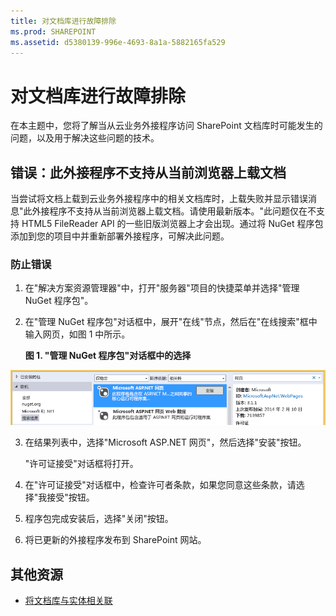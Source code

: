 ```yaml
---
title: 对文档库进行故障排除
ms.prod: SHAREPOINT
ms.assetid: d5380139-996e-4693-8a1a-5882165fa529
---
```



# 对文档库进行故障排除
在本主题中，您将了解当从云业务外接程序访问 SharePoint 文档库时可能发生的问题，以及用于解决这些问题的技术。






## 错误：此外接程序不支持从当前浏览器上载文档

当尝试将文档上载到云业务外接程序中的相关文档库时，上载失败并显示错误消息"此外接程序不支持从当前浏览器上载文档。请使用最新版本。"此问题仅在不支持 HTML5 FileReader API 的一些旧版浏览器上才会出现。通过将 NuGet 程序包添加到您的项目中并重新部署外接程序，可解决此问题。




### 防止错误


1. 在"解决方案资源管理器"中，打开"服务器"项目的快捷菜单并选择"管理 NuGet 程序包"。


2. 在"管理 NuGet 程序包"对话框中，展开"在线"节点，然后在"在线搜索"框中输入网页，如图 1 中所示。

   **图 1. "管理 NuGet 程序包"对话框中的选择**



!['管理 NuGet 程序包'对话框中的选择](images/NuGet.PNG)





3. 在结果列表中，选择"Microsoft ASP.NET 网页"，然后选择"安装"按钮。

    "许可证接受"对话框将打开。


4. 在"许可证接受"对话框中，检查许可者条款，如果您同意这些条款，请选择"我接受"按钮。


5. 程序包完成安装后，选择"关闭"按钮。


6. 将已更新的外接程序发布到 SharePoint 网站。



## 其他资源
<a name="bk_addresources"> </a>


-  [将文档库与实体相关联](associate-a-document-library-with-an-entity.md)



